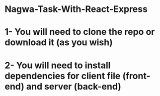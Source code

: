 # Nagwa-Task-With-React-Express
# 1- You will need to clone the repo or download it (as you wish)
# 2- You will need to install dependencies for client file (front-end) and server (back-end)

